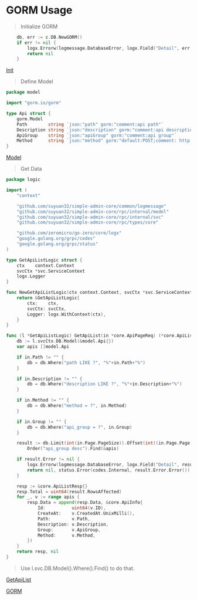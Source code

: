 # GORM Usage

> Initialize GORM

```go
    db, err := c.DB.NewGORM()
	if err != nil {
		logx.Errorw(logmessage.DatabaseError, logx.Field("Detail", err.Error()))
		return nil
	}
```

[Init](https://github.com/suyuan32/simple-admin-core/blob/master/rpc/internal/svc/servicecontext.go)

> Define Model

```go
package model

import "gorm.io/gorm"

type Api struct {
	gorm.Model
	Path        string `json:"path" gorm:"comment:api path"`                    // api path
	Description string `json:"description" gorm:"comment:api description"`      // api description
	ApiGroup    string `json:"apiGroup" gorm:"comment:api group"`               // api group
	Method      string `json:"method" gorm:"default:POST;comment: http method"` // http method
}

```

[Model](https://github.com/suyuan32/simple-admin-core/tree/master/rpc/internal/model)

> Get Data

```go
package logic

import (
	"context"

	"github.com/suyuan32/simple-admin-core/common/logmessage"
	"github.com/suyuan32/simple-admin-core/rpc/internal/model"
	"github.com/suyuan32/simple-admin-core/rpc/internal/svc"
	"github.com/suyuan32/simple-admin-core/rpc/types/core"

	"github.com/zeromicro/go-zero/core/logx"
	"google.golang.org/grpc/codes"
	"google.golang.org/grpc/status"
)

type GetApiListLogic struct {
	ctx    context.Context
	svcCtx *svc.ServiceContext
	logx.Logger
}

func NewGetApiListLogic(ctx context.Context, svcCtx *svc.ServiceContext) *GetApiListLogic {
	return &GetApiListLogic{
		ctx:    ctx,
		svcCtx: svcCtx,
		Logger: logx.WithContext(ctx),
	}
}

func (l *GetApiListLogic) GetApiList(in *core.ApiPageReq) (*core.ApiListResp, error) {
	db := l.svcCtx.DB.Model(&model.Api{})
	var apis []model.Api

	if in.Path != "" {
		db = db.Where("path LIKE ?", "%"+in.Path+"%")
	}

	if in.Description != "" {
		db = db.Where("description LIKE ?", "%"+in.Description+"%")
	}

	if in.Method != "" {
		db = db.Where("method = ?", in.Method)
	}

	if in.Group != "" {
		db = db.Where("api_group = ?", in.Group)
	}

	result := db.Limit(int(in.Page.PageSize)).Offset(int((in.Page.Page - 1) * in.Page.PageSize)).
		Order("api_group desc").Find(&apis)

	if result.Error != nil {
		logx.Errorw(logmessage.DatabaseError, logx.Field("Detail", result.Error.Error()))
		return nil, status.Error(codes.Internal, result.Error.Error())
	}

	resp := &core.ApiListResp{}
	resp.Total = uint64(result.RowsAffected)
	for _, v := range apis {
		resp.Data = append(resp.Data, &core.ApiInfo{
			Id:          uint64(v.ID),
			CreateAt:    v.CreatedAt.UnixMilli(),
			Path:        v.Path,
			Description: v.Description,
			Group:       v.ApiGroup,
			Method:      v.Method,
		})
	}
	return resp, nil
}
```

> Use l.svc.DB.Model().Where().Find() to do that.

[GetApiList](https://github.com/suyuan32/simple-admin-core/blob/master/rpc/internal/logic/getapilistlogic.go)

[GORM](https://gorm.io/)